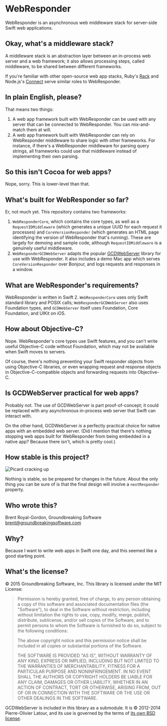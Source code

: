 WebResponder
==========

WebResponder is an asynchronous web middleware stack for server-side Swift web 
applications.

Okay, what's a middleware stack?
-------------------------

A middleware stack is an abstraction layer between an in-process web server and a 
web framework; it also allows processing steps, called middleware, to be shared 
between different frameworks.

If you're familiar with other open-source web app stacks, Ruby's 
[Rack](https://github.com/rack/rack) and Node.js's 
[Connect](https://github.com/senchalabs/connect) serve similar roles to 
WebResponder.

In plain English, please?
------------------

That means two things:

1. A web app framework built with WebResponder can be used with any server that 
    can be connected to WebResponder. You can mix-and-match them at will.
2. A web app framework built with WebResponder can rely on WebResponder 
    middleware to share logic with other frameworks. For instance, if there's a 
    WebResponder middleware for parsing query strings, all frameworks could use 
    that middleware instead of implementing their own parsing.

So this isn't Cocoa for web apps?
-------------------------

Nope, sorry. This is lower-level than that.

What's built for WebResponder so far?
----------------------------

Er, not much yet. This repository contains two frameworks:

1. `WebResponderCore`, which contains the core types, as well as a 
    `RequestIDMiddleware` (which generates a unique UUID for each request it 
    processes) and `CoreVersionResponder` (which generates an HTML page 
    identifying the version of WebResponder that's running). These are largely for 
    demoing and sample code, although `RequestIDMiddleware` is a genuinely useful 
    middleware.
2. `WebResponderGCDWebServer` adapts the popular [GCDWebServer](https://github.com/swisspol/GCDWebServer)
    library for use with WebResponder. It also includes a demo Mac app which serves 
    `CoreVersionResponder` over Bonjour, and logs requests and responses in a 
    window.

What are WebResponder's requirements?
-----------------------------

WebResponder is written in Swift 2. `WebResponderCore` uses only Swift standard 
library and POSIX calls; `WebResponderGCDWebServer` also uses Foundation types, 
and `GCDWebServer` itself uses Foundation, Core Foundation, and UIKit on iOS.

How about Objective-C?
-----------------

Nope. WebResponder's core types use Swift features, and you can't write useful 
Objective-C code without Foundation, which may not be available when Swift moves 
to servers.

Of course, there's nothing preventing your Swift responder objects from using 
Objective-C libraries, or even wrapping request and response objects in 
Objective-C-compatible objects and forwarding requests into Objective-C.

Is GCDWebServer practical for web apps?
------------------------------

Probably not. The use of GCDWebServer is part proof-of-concept; it could be 
replaced with any asynchronous in-process web server that Swift can interact with.

On the other hand, GCDWebServer *is* a perfectly practical choice for native apps 
with an embedded web server. (Did I mention that there's nothing stopping web apps 
built for WebResponder from being embedded in a native app? Because there isn't, 
which is pretty cool.)

How stable is this project?
--------------------

![Picard cracking up](http://i.giphy.com/QgixZj4y3TwnS.gif)

Nothing is stable, so be prepared for changes in the future. About the only thing 
you can be sure of is that the final design will involve a `nextResponder` property.

Who wrote this?
------------

Brent Royal-Gordon, Groundbreaking Software <brent@groundbreakingsoftware.com>

Why?
---

Because I want to write web apps in Swift one day, and this seemed like a good 
starting point.

What's the license?
--------------

© 2015 Groundbreaking Software, Inc. This library is licensed under the MIT 
License:

> Permission is hereby granted, free of charge, to any person obtaining a copy of this software and associated documentation files (the "Software"), to deal in the Software without restriction, including without limitation the rights to use, copy, modify, merge, publish, distribute, sublicense, and/or sell copies of the Software, and to permit persons to whom the Software is furnished to do so, subject to the following conditions:
> 
> The above copyright notice and this permission notice shall be included in all copies or substantial portions of the Software.
> 
> THE SOFTWARE IS PROVIDED "AS IS", WITHOUT WARRANTY OF ANY KIND, EXPRESS OR IMPLIED, INCLUDING BUT NOT LIMITED TO THE WARRANTIES OF MERCHANTABILITY, FITNESS FOR A PARTICULAR PURPOSE AND NONINFRINGEMENT. IN NO EVENT SHALL THE AUTHORS OR COPYRIGHT HOLDERS BE LIABLE FOR ANY CLAIM, DAMAGES OR OTHER LIABILITY, WHETHER IN AN ACTION OF CONTRACT, TORT OR OTHERWISE, ARISING FROM, OUT OF OR IN CONNECTION WITH THE SOFTWARE OR THE USE OR OTHER DEALINGS IN THE SOFTWARE.

GCDWebServer is included in this library as a submodule. It is © 2012-2014 
Pierre-Olivier Latour, and its use is governed by the terms of [its own BSD 
license](https://github.com/swisspol/GCDWebServer/blob/master/LICENSE).
